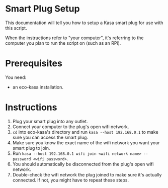 # Smart Plug Setup
This documentation will tell you how to setup a Kasa smart plug for use with this
script.

When the instructions refer to "your computer", it's referring to the computer
you plan to run the script on (such as an RPi).

# Prerequisites
You need:
- an eco-kasa installation.

# Instructions
1. Plug your smart plug into any outlet.
2. Connect your computer to the plug's open wifi network.
3. `cd` into eco-kasa's directory and run `kasa --host 192.168.0.1` to make sure
   you can access the smart plug.
4. Make sure you know the exact name of the wifi network you want your smart plug
   to join.
5. Run `kasa --host 192.168.0.1 wifi join <wifi network name> --password <wifi password>`.
6. You should automatically be disconnected from the plug's open wifi network.
7. Double-check the wifi network the plug joined to make sure it's actually
   connected. If not, you might have to repeat these steps.